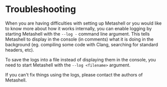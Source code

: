 <h1>Troubleshooting</h1>

When you are having difficulties with setting up Metashell or you would like to
know more about how it works internally, you can enable logging by starting
Metashell with the `--log -` command line argument. This tells Metashell to
display in the console (in comments) what it is doing in the background (eg.
compiling some code with Clang, searching for standard headers, etc).

To save the logs into a file instead of displaying them in the console, you need
to start Metashell with the `--log <filename>` argument.

If you can't fix things using the logs, please contact the authors of Metashell.

<p>&nbsp;</p>

